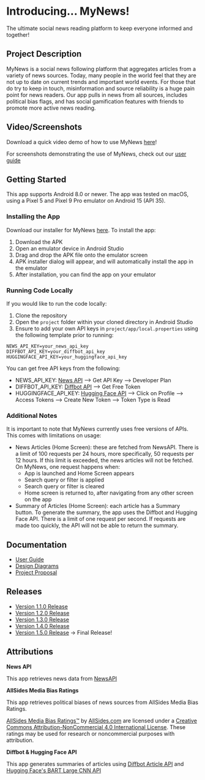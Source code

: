 # Introducing... MyNews!

The ultimate social news reading platform to keep everyone informed and together!


## Project Description
MyNews is a social news following platform that aggregates articles from a variety of news sources.
Today, many people in the world feel that they are not up to date on current trends and important world events. For those that do try to keep in touch, misinformation and source reliability is a huge pain point for news readers.
Our app pulls in news from all sources, includes political bias flags, and has social gamification features with friends to promote more active news reading.


## Video/Screenshots
Download a quick video demo of how to use MyNews [here](https://github.com/saniya8/MyNews/blob/main/project/video/MyNews-Video.mp4)!

For screenshots demonstrating the use of MyNews, check out our [user guide](https://github.com/saniya8/MyNews/wiki/User-Guide)


## Getting Started

This app supports Android 8.0 or newer. The app was tested on macOS, using a Pixel 5 and Pixel 9 Pro emulator on Android 15 (API 35).

### Installing the App

Download our installer for MyNews [here](https://github.com/saniya8/MyNews/blob/main/project/releases/MyNews-Version-1-0-5.apk).
To install the app: 
1. Download the APK
2. Open an emulator device in Android Studio
3. Drag and drop the APK file onto the emulator screen
4. APK installer dialog will appear, and will automatically install the app in the emulator
5. After installation, you can find the app on your emulator

### Running Code Locally

If you would like to run the code locally: 

1. Clone the repository
2. Open the ```project``` folder within your cloned directory in Android Studio
3. Ensure to add your own API keys in ```project/app/local.properties``` using the following template prior to running:

```
NEWS_API_KEY=your_news_api_key
DIFFBOT_API_KEY=your_diffbot_api_key
HUGGINGFACE_API_KEY=your_huggingface_api_key
```

You can get free API keys from the following: 
* NEWS_API_KEY: [News API](https://newsapi.org/) --> Get API Key --> Developer Plan
* DIFFBOT_API_KEY: [Diffbot API](https://docs.diffbot.com/reference/authentication) --> Get Free Token
* HUGGINGFACE_API_KEY: [Hugging Face API](https://huggingface.co/) --> Click on Profile --> Access Tokens --> Create New Token --> Token Type is Read


### Additional Notes

It is important to note that MyNews currently uses free versions of APIs. This comes with limitations on usage:
- News Articles (Home Screen): these are fetched from NewsAPI. There is a limit of 100 requests per 24 hours, more specifically, 50 requests per 12 hours. If this limit is exceeded, the news articles will not be fetched. On MyNews, one request happens when: 
  - App is launched and Home Screen appears
  - Search query or filter is applied
  - Search query or filter is cleared
  - Home screen is returned to, after navigating from any other
    screen on the app
- Summary of Articles (Home Screen): each article has a Summary button. To generate the summary, the app uses the Diffbot and Hugging Face API. There is a limit of one request per second. If requests are made too quickly, the API will not be able to return the summary.

## Documentation
* [User Guide](https://github.com/saniya8/MyNews/wiki/User-Guide)
* [Design Diagrams](https://github.com/saniya8/MyNews/wiki/Design-Diagrams)
* [Project Proposal](https://github.com/saniya8/MyNews/wiki/Project-Proposal)

## Releases
* [Version 1.1.0 Release](https://github.com/saniya8/MyNews/wiki/Version-1.1.0-Release)
* [Version 1.2.0 Release](https://github.com/saniya8/MyNews/wiki/Version-1.2.0-Release)
* [Version 1.3.0 Release](https://github.com/saniya8/MyNews/wiki/Version-1.3.0-Release)
* [Version 1.4.0 Release](https://github.com/saniya8/MyNews/wiki/Version-1.4.0-Release)
* [Version 1.5.0 Release](https://github.com/saniya8/MyNews/wiki/Version-1.5.0-Release) → Final Release!


## Attributions

**News API**

This app retrieves news data from [NewsAPI](https://newsapi.org/)

**AllSides Media Bias Ratings**

This app retrieves political biases of news sources from AllSides Media Bias Ratings.

[AllSides Media Bias Ratings™](https://www.allsides.com/media-bias/media-bias-ratings) by [AllSides.com](https://www.allsides.com/unbiased-balanced-news) are licensed under a [Creative Commons Attribution-NonCommercial 4.0 International License](http://creativecommons.org/licenses/by-nc/4.0/). These ratings may be used for research or noncommercial purposes with attribution.

**Diffbot & Hugging Face API**

This app generates summaries of articles using [Diffbot Article API](https://docs.diffbot.com/reference/article) and [Hugging Face's BART Large CNN API](https://huggingface.co/facebook/bart-large-cnn)
